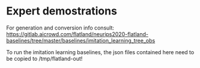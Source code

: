 # Expert demostrations

For generation and conversion info consult: https://gitlab.aicrowd.com/flatland/neurips2020-flatland-baselines/tree/master/baselines/imitation_learning_tree_obs 

To run the imitation learning baselines, the json files contained here need to be copied to /tmp/flatland-out!